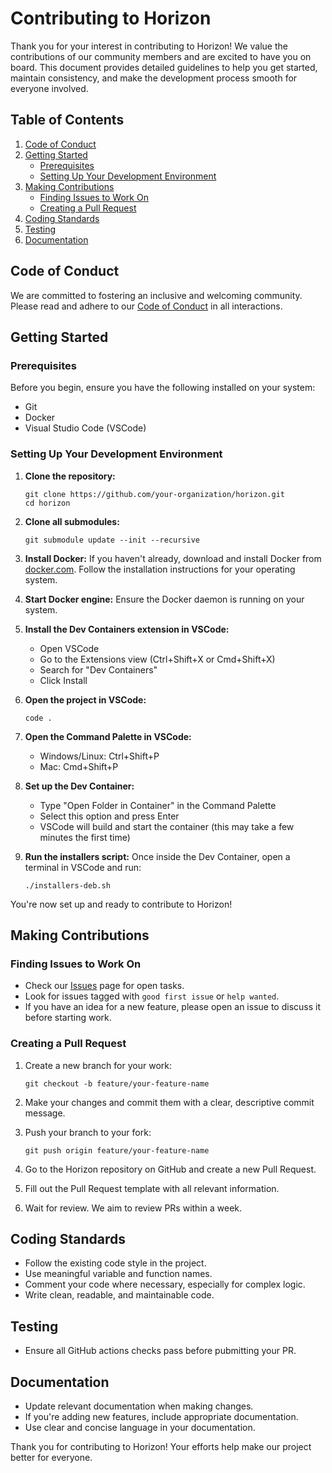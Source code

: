 # Contributing to Horizon

Thank you for your interest in contributing to Horizon! We value the contributions of our community members and are excited to have you on board. This document provides detailed guidelines to help you get started, maintain consistency, and make the development process smooth for everyone involved.

## Table of Contents

1. [Code of Conduct](#code-of-conduct)
2. [Getting Started](#getting-started)
   - [Prerequisites](#prerequisites)
   - [Setting Up Your Development Environment](#setting-up-your-development-environment)
3. [Making Contributions](#making-contributions)
   - [Finding Issues to Work On](#finding-issues-to-work-on)
   - [Creating a Pull Request](#creating-a-pull-request)
4. [Coding Standards](#coding-standards)
5. [Testing](#testing)
6. [Documentation](#documentation)

## Code of Conduct

We are committed to fostering an inclusive and welcoming community. Please read and adhere to our [Code of Conduct](CODE_OF_CONDUCT.md) in all interactions.

## Getting Started

### Prerequisites

Before you begin, ensure you have the following installed on your system:

- Git
- Docker
- Visual Studio Code (VSCode)

### Setting Up Your Development Environment

1. **Clone the repository:**
   ```
   git clone https://github.com/your-organization/horizon.git
   cd horizon
   ```

2. **Clone all submodules:**
   ```
   git submodule update --init --recursive
   ```

3. **Install Docker:**
   If you haven't already, download and install Docker from [docker.com](https://www.docker.com/). Follow the installation instructions for your operating system.

4. **Start Docker engine:**
   Ensure the Docker daemon is running on your system.

5. **Install the Dev Containers extension in VSCode:**
   - Open VSCode
   - Go to the Extensions view (Ctrl+Shift+X or Cmd+Shift+X)
   - Search for "Dev Containers"
   - Click Install

6. **Open the project in VSCode:**
   ```
   code .
   ```

7. **Open the Command Palette in VSCode:**
   - Windows/Linux: Ctrl+Shift+P
   - Mac: Cmd+Shift+P

8. **Set up the Dev Container:**
   - Type "Open Folder in Container" in the Command Palette
   - Select this option and press Enter
   - VSCode will build and start the container (this may take a few minutes the first time)

9. **Run the installers script:**
   Once inside the Dev Container, open a terminal in VSCode and run:
   ```
   ./installers-deb.sh
   ```

You're now set up and ready to contribute to Horizon!

## Making Contributions

### Finding Issues to Work On

- Check our [Issues](https://github.com/your-organization/horizon/issues) page for open tasks.
- Look for issues tagged with `good first issue` or `help wanted`.
- If you have an idea for a new feature, please open an issue to discuss it before starting work.

### Creating a Pull Request

1. Create a new branch for your work:
   ```
   git checkout -b feature/your-feature-name
   ```

2. Make your changes and commit them with a clear, descriptive commit message.

3. Push your branch to your fork:
   ```
   git push origin feature/your-feature-name
   ```

4. Go to the Horizon repository on GitHub and create a new Pull Request.

5. Fill out the Pull Request template with all relevant information.

6. Wait for review. We aim to review PRs within a week.

## Coding Standards

- Follow the existing code style in the project.
- Use meaningful variable and function names.
- Comment your code where necessary, especially for complex logic.
- Write clean, readable, and maintainable code.

## Testing

- Ensure all GitHub actions checks pass before pubmitting your PR.

## Documentation

- Update relevant documentation when making changes.
- If you're adding new features, include appropriate documentation.
- Use clear and concise language in your documentation.


Thank you for contributing to Horizon! Your efforts help make our project better for everyone.
